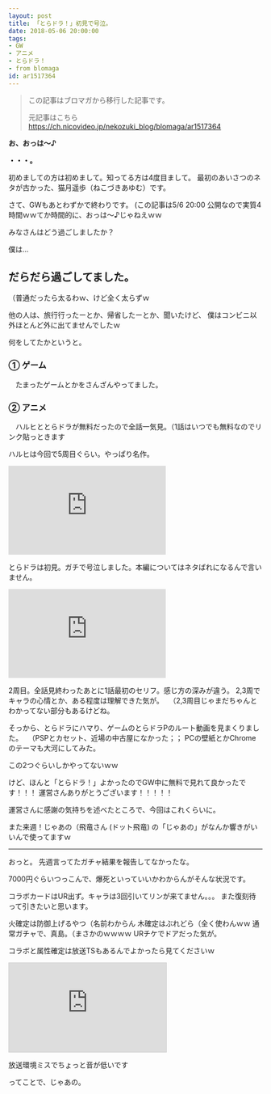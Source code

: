```yaml
---
layout: post
title: 「とらドラ！」初見で号泣。
date: 2018-05-06 20:00:00
tags: 
- GW
- アニメ
- とらドラ！
- from blomaga
id: ar1517364
---
```

> この記事はブロマガから移行した記事です。
>
> 元記事はこちら
> https://ch.nicovideo.jp/nekozuki_blog/blomaga/ar1517364

**お、おっは～♪**

**・・・。**

初めましての方は初めまして。知ってる方は4度目まして。
最初のあいさつのネタが古かった、猫月遥歩（ねこづきあゆむ）です。

<!-- more -->

さて、GWもあとわずかで終わりです。
(この記事は5/6 20:00 公開なので実質4時間ｗｗてか時間的に、おっは～♪じゃねえｗｗ

みなさんはどう過ごしましたか？

僕は...

## だらだら過ごしてました。
（普通だったら太るわｗ、けど全く太らずｗ

他の人は、旅行行ったーとか、帰省したーとか、聞いたけど、
僕はコンビニ以外ほとんど外に出てませんでしたｗ

何をしてたかというと。

### ① ゲーム
　たまったゲームとかをさんざんやってました。

### ② アニメ
　ハルヒととらドラが無料だったので全話一気見。（1話はいつでも無料なのでリンク貼っときます

ハルヒは今回で5周目ぐらい。やっぱり名作。
<iframe src="https://ch.nicovideo.jp/haruhi_2009/thumb_channel" width="312" height="176" frameborder="0" scrolling="no"></iframe>

とらドラは初見。ガチで号泣しました。本編についてはネタばれになるんで言いません。
<iframe src="https://ch.nicovideo.jp/toradora/thumb_channel" width="312" height="176" frameborder="0" scrolling="no"></iframe>

2周目。全話見終わったあとに1話最初のセリフ。感じ方の深みが違う。
2,3周でキャラの心情とか、ある程度は理解できた気が。
　（2,3周目じゃまだちゃんとわかってない部分もあるけどね。

そっから、とらドラにハマり、ゲームのとらドラPのルート動画を見まくりました。
　（PSPとカセット、近場の中古屋になかった；；
PCの壁紙とかChromeのテーマも大河にしてみた。

この2つぐらいしかやってないｗｗ

けど、ほんと「とらドラ！」よかったのでGW中に無料で見れて良かったです！！！
運営さんありがとうございます！！！！！

運営さんに感謝の気持ちを述べたところで、今回はこれくらいに。

また来週！じゃあの（飛竜さん (ドット飛竜) の「じゃあの」がなんか響きがいいんで使ってますｗ

---

おっと。
先週言ってたガチャ結果を報告してなかったな。

7000円ぐらいつっこんで、爆死といっていいかわからんがそんな状況です。

コラボカードはUR出ず。キャラは3回引いてリンが来てません。。。
また復刻待って引きたいと思います。

火確定は防御上げるやつ（名前わからん
木確定はぶれどら（全く使わんｗｗ
通常ガチャで、真島。（まさかのｗｗｗｗ
URチケでドアだった気が。

コラボと属性確定は放送TSもあるんでよかったら見てくださいｗ

<iframe width="312" height="176" src="https://live.nicovideo.jp/embed/lv312804617" scrolling="no" style="border:solid 1px #d0d0d0; background-color: #f6f6f6;" frameborder="0"><a href="https://live.nicovideo.jp/watch/lv312804617">【#コンパス】リンレン当てる。（フラグ</a></iframe>

放送環境ミスでちょっと音が低いです

ってことで、じゃあの。